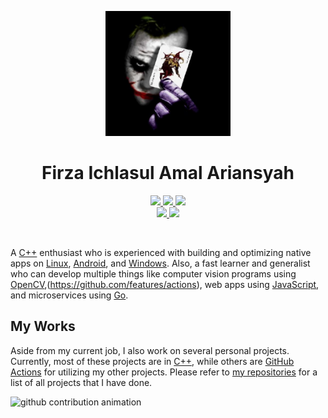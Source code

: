 <p align="center">
  <img src="https://raw.githubusercontent.com/throughheavenandearthimtheonlyone/throughheavenandearthimtheonlyone/main/throughheavenandearthimtheonlyone.png" width="200"/>
</p>
<h1 align="center">Firza Ichlasul Amal Ariansyah</h1>
<p align="center">
  <a href="napija25@gmail.com">
    <img src="https://img.shields.io/badge/Gmail-mail%20me-f14336?logo=gmail"/>
  </a>
  <a href="https://twitter.com/GondrongGanten2">
    <img src="https://img.shields.io/badge/Twitter-follow%20me-1d9bf0?logo=twitter"/>
  </a>
  <a href="http://discordapp.com/users/firza#9626">
    <img src="https://img.shields.io/badge/Discord-chat%20me-5865f2?logo=discord&logoColor=f5f5f5"/>
  </a>
  <br/>
  <a href="https://www.linkedin.com/in/firza-ichlasul-amal-ariansyah-915b9a221/">
    <img src="https://img.shields.io/badge/LinkedIn-connect%20with%20me-2a66bc?logo=linkedin"/>
  </a>
  <a href="https://steamcommunity.com/id/whysoserious">
    <img src="https://img.shields.io/badge/Steam-play%20with%20me-2f6894?logo=steam"/>
  </a>
</p>

<br/>

A [C++](https://isocpp.org/) enthusiast who is experienced with building and optimizing native apps on
  [Linux](https://ubuntu.com/desktop),
  [Android](https://www.android.com/android),
  and [Windows](https://www.microsoft.com/en-us/windows).
Also, a fast learner and generalist who can develop multiple things like
  computer vision programs using [OpenCV](https://opencv.org/),(https://github.com/features/actions),
  web apps using [JavaScript](https://www.javacriptlang.org/),
  and microservices using [Go](https://go.dev/).

## My Works

Aside from my current job, I also work on several personal projects.
Currently, most of these projects are in [C++](https://isocpp.org/),
  while others are [GitHub Actions](https://github.com/features/actions) for utilizing my other projects.
Please refer to [my repositories](https://github.com/throughheavenandearthimtheonlyone?tab=repositories) for a list of all projects that I have done.

<!-- ### GitHub Actions Projects

- [**CMake Action**](https://github.com/threeal/cmake-action) [WIP],
  configure and build [CMake](https://cmake.org/) project on GitHub Actions.
- [**Gcovr Action**](https://github.com/threeal/gcovr-action/) [[v0.1.0]](https://github.com/threeal/gcovr-action/releases/tag/v0.1.0),
  generate code coverage reports for a C++ project on GitHub Actions using [gcovr](https://gcovr.com/en/stable/). -->

![github contribution animation](https://raw.githubusercontent.com/threeal/threeal/output/github-snake.svg)
